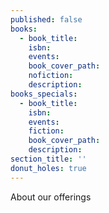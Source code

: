 ```yaml
---
published: false
books:
  - book_title:
    isbn:
    events:
    book_cover_path:
    nofiction:
    description:
books_specials:
  - book_title:
    isbn:
    events:
    fiction:
    book_cover_path:
    description:
section_title: ''
donut_holes: true
---
```

About our offerings
